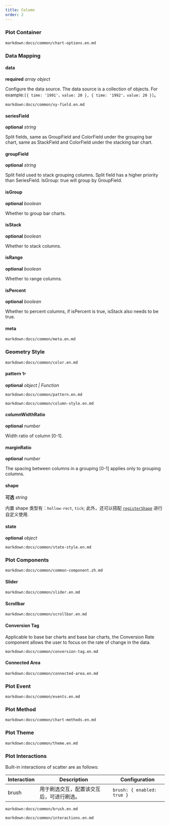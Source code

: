```yaml
---
title: Column
order: 2
---
```


### Plot Container

`markdown:docs/common/chart-options.en.md`

### Data Mapping

#### data

<description>**required** _array object_</description>

Configure the data source. The data source is a collection of objects. For example:`[{ time: '1991'，value: 20 }, { time: '1992'，value: 20 }]`。

`markdown:docs/common/xy-field.en.md`

#### seriesField

<description>**optional** _string_</description>

Split fields, same as GroupField and ColorField under the grouping bar chart, same as StackField and ColorField under the stacking bar chart.

#### groupField

<description>**optional** _string_</description>

Split field used to stack grouping columns. Split field has a higher priority than SeriesField. IsGroup: true will group by GroupField.

#### isGroup

<description>**optional** _boolean_</description>

Whether to group bar charts.

#### isStack

<description>**optional** _boolean_</description>

Whether to stack columns.

#### isRange

<description>**optional** _boolean_</description>

Whether to range columns.

#### isPercent

<description>**optional** _boolean_</description>

Whether to percent columns, if isPercent is true, isStack also needs to be true.

#### meta

`markdown:docs/common/meta.en.md`

### Geometry Style

`markdown:docs/common/color.en.md`

#### pattern ✨

<description>**optional** _object | Function_</description>

`markdown:docs/common/pattern.en.md`

`markdown:docs/common/column-style.en.md`

#### columnWidthRatio

<description>**optional** _number_</description>

Width ratio of column [0-1].

#### marginRatio

<description>**optional** _number_</description>

The spacing between columns in a grouping [0-1] applies only to grouping columns.

#### shape

<description>**可选** _string_</description>

内置 shape 类型有：`hollow-rect`, `tick`; 此外，还可以搭配 [`registerShape`](https://g2.antv.vision/en/docs/api/advanced/register-shape) 进行自定义使用. 

#### state

<description>**optional** _object_</description>

`markdown:docs/common/state-style.en.md`

### Plot Components

`markdown:docs/common/common-component.zh.md`

#### Slider

`markdown:docs/common/slider.en.md`

#### Scrollbar

`markdown:docs/common/scrollbar.en.md`

#### Conversion Tag

Applicable to base bar charts and base bar charts, the Conversion Rate component allows the user to focus on the rate of change in the data.

`markdown:docs/common/conversion-tag.en.md`

#### Connected Area

`markdown:docs/common/connected-area.en.md`

### Plot Event

`markdown:docs/common/events.en.md`

### Plot Method

`markdown:docs/common/chart-methods.en.md`

### Plot Theme

`markdown:docs/common/theme.en.md`

### Plot Interactions

Built-in interactions of scatter are as follows:

| Interaction | Description                              | Configuration                  |
| ----------- | ---------------------------------------- | ------------------------------ |
| brush | 用于刷选交互，配置该交互后，可进行刷选。 | `brush: { enabled: true }` |

`markdown:docs/common/brush.en.md`

`markdown:docs/common/interactions.en.md`
